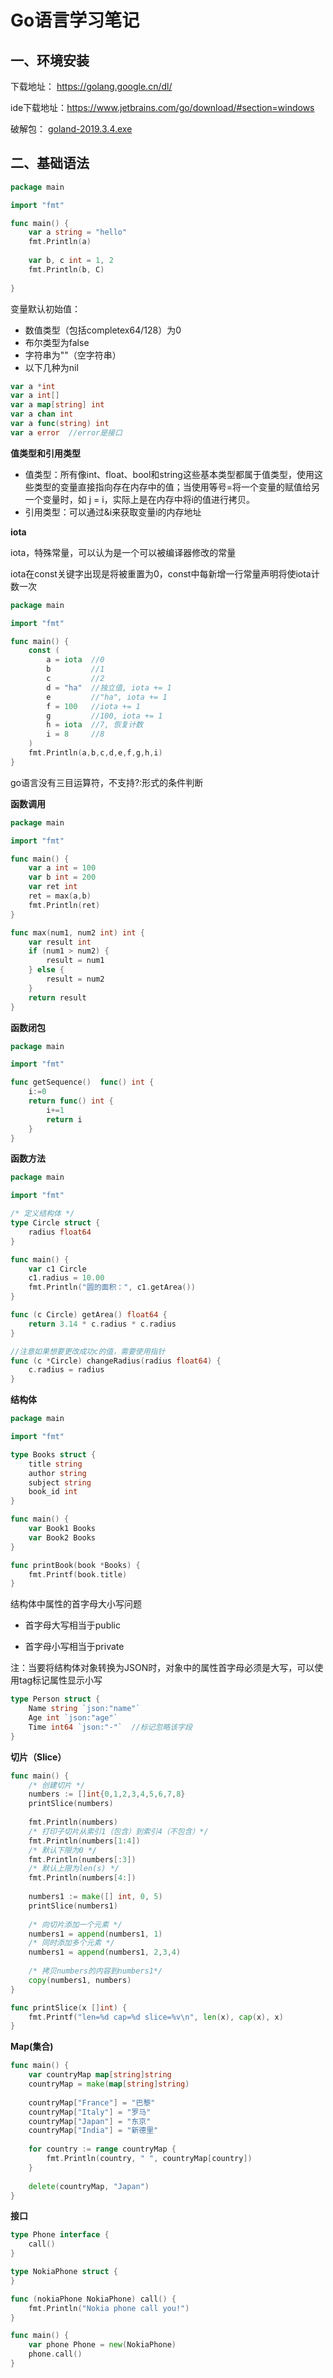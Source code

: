 # Go语言学习笔记

## 一、环境安装

下载地址： https://golang.google.cn/dl/

ide下载地址：https://www.jetbrains.com/go/download/#section=windows

破解包： [goland-2019.3.4.exe](D:\package\goland-2019.3.4.exe) 

## 二、基础语法

```go
package main

import "fmt"

func main() {
	var a string = "hello"
    fmt.Println(a)
    
    var b, c int = 1, 2
    fmt.Println(b, C)
    
}
```

变量默认初始值：

- 数值类型（包括completex64/128）为0
- 布尔类型为false
- 字符串为""（空字符串）
- 以下几种为nil

```go
var a *int
var a int[]
var a map[string] int
var a chan int
var a func(string) int 
var a error  //error是接口
```

**值类型和引用类型**

- 值类型：所有像int、float、bool和string这些基本类型都属于值类型，使用这些类型的变量直接指向存在内存中的值；当使用等号=将一个变量的赋值给另一个变量时，如 j = i，实际上是在内存中将i的值进行拷贝。
- 引用类型：可以通过&i来获取变量i的内存地址

**iota**

iota，特殊常量，可以认为是一个可以被编译器修改的常量

iota在const关键字出现是将被重置为0，const中每新增一行常量声明将使iota计数一次

```go
package main

import "fmt"

func main() {
    const (
        a = iota  //0
        b         //1
        c         //2
        d = "ha"  //独立值, iota += 1
        e         //"ha", iota += 1
        f = 100   //iota += 1
        g         //100, iota += 1
        h = iota  //7, 恢复计数
        i = 8     //8
    )
    fmt.Println(a,b,c,d,e,f,g,h,i)
}
```

go语言没有三目运算符，不支持?:形式的条件判断

**函数调用**

```go
package main

import "fmt"

func main() {
    var a int = 100
    var b int = 200
    var ret int
    ret = max(a,b)
    fmt.Println(ret)
}

func max(num1, num2 int) int {
    var result int
    if (num1 > num2) {
        result = num1
    } else {
        result = num2
    }
    return result
}
```

**函数闭包**

```go
package main

import "fmt"

func getSequence()  func() int {
    i:=0
    return func() int {
        i+=1
        return i
    }
}
```

**函数方法**

```go
package main

import "fmt"

/* 定义结构体 */
type Circle struct {
    radius float64
}

func main() {
    var c1 Circle
    c1.radius = 10.00
    fmt.Println("圆的面积：", c1.getArea())
}

func (c Circle) getArea() float64 {
    return 3.14 * c.radius * c.radius
}

//注意如果想要更改成功c的值，需要使用指针
func (c *Circle) changeRadius(radius float64) {
    c.radius = radius
}
```

**结构体**

```go
package main

import "fmt"

type Books struct {
    title string
    author string
    subject string
    book_id int
}

func main() {
    var Book1 Books
    var Book2 Books
}

func printBook(book *Books) {
    fmt.Printf(book.title)
}
```

结构体中属性的首字母大小写问题

- 首字母大写相当于public

- 首字母小写相当于private

注：当要将结构体对象转换为JSON时，对象中的属性首字母必须是大写，可以使用tag标记属性显示小写

```go
type Person struct {
    Name string `json:"name"`
    Age int `json:"age"`
    Time int64 `json:"-"`  //标记忽略该字段
}
```

**切片（Slice）**

```go
func main() {
    /* 创建切片 */
    numbers := []int{0,1,2,3,4,5,6,7,8}
    printSlice(numbers)
    
    fmt.Println(numbers)
	/* 打印子切片从索引1（包含）到索引4（不包含）*/
    fmt.Println(numbers[1:4])
    /* 默认下限为0 */
    fmt.Println(numbers[:3])
    /* 默认上限为len(s) */
    fmt.Println(numbers[4:])
    
    numbers1 := make([] int, 0, 5)
    printSlice(numbers1)
    
    /* 向切片添加一个元素 */
    numbers1 = append(numbers1, 1)
    /* 同时添加多个元素 */
    numbers1 = append(numbers1, 2,3,4)
    
    /* 拷贝numbers的内容到numbers1*/
    copy(numbers1, numbers)
}

func printSlice(x []int) {
    fmt.Printf("len=%d cap=%d slice=%v\n", len(x), cap(x), x)
}
```

**Map(集合)**

```go
func main() {
    var countryMap map[string]string
    countryMap = make(map[string]string)
    
    countryMap["France"] = "巴黎"
    countryMap["Italy"] = "罗马"
    countryMap["Japan"] = "东京"
    countryMap["India"] = "新德里"
    
    for country := range countryMap {
        fmt.Println(country, " ", countryMap[country])
    }
    
    delete(countryMap, "Japan")
}
```

**接口**

```go
type Phone interface {
    call()
}

type NokiaPhone struct {
}

func (nokiaPhone NokiaPhone) call() {
    fmt.Println("Nokia phone call you!")
}

func main() {
    var phone Phone = new(NokiaPhone)
    phone.call()
}
```

